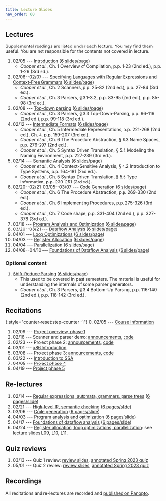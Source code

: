 ```yaml
---
title: Lecture Slides
nav_order: 60
---
```


## Lectures

Supplemental readings are listed under each lecture. You may find them useful. You are not responsible for the contents not covered in lecture.

1. 02/05 --- [Introduction][l01] ([6 slides/page][l01-6])
    - _Cooper et al_., Ch. 1 Overview of Compilation, p.p. 1-23 (2nd ed.), p.p. 1-26 (3rd ed.).
1. 02/06--02/07 --- [Specifying Languages with Regular Expressions and Context-Free Grammars][l02] ([6 slides/page][l02-6])
    - _Cooper et al_., Ch. 2 Scanners, p.p. 25-82 (2nd ed.), p.p. 27-84 (3rd ed.).
    - _Cooper et al_., Ch. 3 Parsers, § 3.1-3.2, p.p. 83-95 (2nd ed.), p.p. 85-98 (3rd ed.).
1. 02/08 --- [Top-down parsing][l03] ([6 slides/page][l03-6])
    - _Cooper et al_., Ch. 3 Parsers, § 3.3 Top-Down-Parsing, p.p. 96-116 (2nd ed.), p.p. 99-118 (3rd ed.).
1. 02/12 --- [Intermediate Formats][l04] ([6 slides/page][l04-6])
    - _Cooper et al_., Ch. 5 Intermediate Representations, p.p. 221-268 (2nd ed.), Ch. 4, p.p. 159-207 (3rd ed.).
    - _Cooper et al_., Ch. 6 The Procedure Abstraction, § 6.3 Name Spaces, p.p. 276-297 (2nd ed.).
    - _Cooper et al_., Ch. 5 Syntax Driven Translation, § 5.4 Modeling the Naming Environment, p.p. 227-239 (3rd ed.).
1. 02/14 --- [Semantic Analysis][l05] ([6 slides/page][l05-6])
    - _Cooper et al_., Ch. 4 Context-Sensitive Analysis, § 4.2 Introduction to Type Systems, p.p. 164-181 (2nd ed.).
    - _Cooper et al_., Ch. 5 Syntax Driven Translation, § 5.5 Type Information, p.p. 239-251 (3rd ed.).
1. 02/20--02/21, 03/05--03/07 --- [Code Generation][l06] ([6 slides/page][l06-6])
    - _Cooper et al_., Ch. 6 The Procedure Abstraction, p.p. 269-330 (2nd ed.).
    - _Cooper et al_., Ch. 6 Implementing Procedures, p.p. 275-326 (3rd ed.).
    - _Cooper et al_., Ch. 7 Code shape, p.p. 331-404 (2nd ed.), p.p. 327-378 (3rd ed.).
1. 03/18 --- [Program Analysis and Optimization][l07] ([6 slides/page][l07-6])
1. 03/20--03/21 --- [Dataflow Analysis][l08] ([6 slides/page][l08-6])
1. 04/01 --- [Loop Optimizations][l09] ([6 slides/page][l09-6])
1. 04/03 --- [Register Allocation][l10] ([6 slides/page][l10-6])
1. 04/04 --- [Parallelization][l11] ([6 slides/page][l11-6])
1. 04/08--04/10 --- [Foundations of Dataflow Analysis][l12] ([6 slides/page][l12-6])

### Optional content

1. [Shift-Reduce Parsing][lshift] ([6 slides/page][lshift-6])
    - This used to be covered in past semesters. The material is useful for understanding the internals of some parser generators.
    - _Cooper et al_., Ch. 3 Parsers, § 3.4 Bottom-Up Parsing, p.p. 116-140 (2nd ed.), p.p. 118-142 (3rd ed.).

[l01]: assets/documents/lectures/L01-Introduction.pdf
[l01-6]: assets/documents/lectures/L01-Introduction-6pages.pdf
[l02]: assets/documents/lectures/L02-RegularExpressionsAndGrammars.pdf
[l02-6]: assets/documents/lectures/L02-RegularExpressionsAndGrammars-6pages.pdf
[l03]: assets/documents/lectures/L03-TopDownParsing.pdf
[l03-6]: assets/documents/lectures/L03-TopDownParsing-6pages.pdf
[lshift]: assets/documents/lectures/L-ShiftReduceParsing.pdf
[lshift-6]: assets/documents/lectures/L-ShiftReduceParsing-6pages.pdf
[l04]: assets/documents/lectures/L04-IntermediateFormats.pdf
[l04-6]: assets/documents/lectures/L04-IntermediateFormats-6pages.pdf
[l05]: assets/documents/lectures/L05-SemanticAnalysis.pdf
[l05-6]: assets/documents/lectures/L05-SemanticAnalysis-6pages.pdf
[l06]: assets/documents/lectures/L06-CodeGeneration.pdf
[l06-6]: assets/documents/lectures/L06-CodeGeneration-6pages.pdf
[l07]: assets/documents/lectures/L07-ProgramAnalysisOptimization.pdf
[l07-6]: assets/documents/lectures/L07-ProgramAnalysisOptimization-6pages.pdf
[l08]: assets/documents/lectures/L08-DataflowAnalysis.pdf
[l08-6]: assets/documents/lectures/L08-DataflowAnalysis-6pages.pdf
[l09]: assets/documents/lectures/L09-LoopOptimizations.pdf
[l09-6]: assets/documents/lectures/L09-LoopOptimizations-6pages.pdf
[l10]: assets/documents/lectures/L10-RegisterAllocation.pdf
[l10-6]: assets/documents/lectures/L10-RegisterAllocation-6pages.pdf
[l11]: assets/documents/lectures/L11-Parallelization.pdf
[l11-6]: assets/documents/lectures/L11-Parallelization-6pages.pdf
[l12]: assets/documents/lectures/L12-FoundationsOfDataflowAnalysis.pdf
[l12-6]: assets/documents/lectures/L12-FoundationsOfDataflowAnalysis-6pages.pdf

[cooper]: https://mit.primo.exlibrisgroup.com/permalink/01MIT_INST/jp08pj/alma9935028392606761

## Recitations

{:style="counter-reset:step-counter -1"}
0. 02/05 --- [Course information](assets/documents/recitations/course-information.pdf)
1. 02/09 --- [Project overview, phase 1](assets/documents/recitations/r01-project-overview-phase1.pdf)
2. 02/16 --- Scanner and parser demo: [announcements](assets/documents/recitations/r02-scanner-parser.pdf), [code](https://github.com/6110-sp24/recitation2)
3. 02/23 --- Project phase 2: [announcements](assets/documents/recitations/r03-phase2.pdf), [code](https://github.com/6110-sp24/recitation3)
4. 03/01 --- [x86 Introduction](assets/documents/recitations/r04-x86-asm.pdf)
5. 03/08 --- Project phase 3: [announcements](assets/documents/recitations/r05-phase3.pdf), [code](https://github.com/6110-sp24/recitation5)
6. 03/22 --- [Introduction to SSA](assets/documents/recitations/r06-ssa.pdf)
7. 04/05 --- [Project phase 4](assets/documents/recitations/r07-phase4.pdf)
8. 04/19 --- [Project phase 5](assets/documents/recitations/r08-phase5.pdf)

## Re-lectures

1. 02/14 --- [Regular expressions, automata, grammars, parse trees][rl-1] ([6 pages/slide][rl-1-6pages])
2. 02/21 --- [High-level IR, semantic checking][rl-2] ([6 pages/slide][rl-2-6pages])
3. 03/06 --- [Code generation][rl-3] ([6 pages/slide][rl-3-6pages])
4. 04/03 --- [Program analysis and optimization][rl-4] ([6 pages/slide][rl-4-6pages])
5. 04/17 --- [Foundations of dataflow analysis][rl-5] ([6 pages/slide][rl-5-6pages])
6. 04/24 --- [Register allocation, loop optimizations, parallelization][rl-6]: see lecture slides [L09][l09], [L10][l10], [L11][l11].

[rl-1]: assets/documents/relectures/relecture-1.pdf
[rl-1-6pages]: assets/documents/relectures/relecture-1-6pages.pdf
[rl-2]: assets/documents/relectures/relecture-2.pdf
[rl-2-6pages]: assets/documents/relectures/relecture-2-6pages.pdf
[rl-3]: assets/documents/relectures/relecture-3.pdf
[rl-3-6pages]: assets/documents/relectures/relecture-3-6pages.pdf
[rl-4]: assets/documents/relectures/relecture-4.pdf
[rl-4-6pages]: assets/documents/relectures/relecture-4-6pages.pdf
[rl-5]: assets/documents/relectures/relecture-5.pdf
[rl-5-6pages]: assets/documents/relectures/relecture-5-6pages.pdf
[rl-6]: assets/documents/relectures/relecture-6.pdf

## Quiz reviews

1. 03/13 --- Quiz 1 review: [review slides](/assets/documents/quiz-reviews/q1-review.pdf), [annotated Spring 2023 quiz](/assets/documents/quiz-reviews/q1-review-2023sp-exam1.pdf)
1. 05/01 --- Quiz 2 review: [review slides](/assets/documents/quiz-reviews/q2-review.pdf), [annotated Spring 2023 quiz](/assets/documents/quiz-reviews/q2-review-2023sp-exam2-fixed.pdf)

## Recordings

All recitations and re-lectures are recorded and [published on Panopto][panopto].

[panopto]: https://mit.hosted.panopto.com/Panopto/Pages/Sessions/List.aspx?folderID=d9c5bec3-4afa-49de-9a1b-b111011782b3